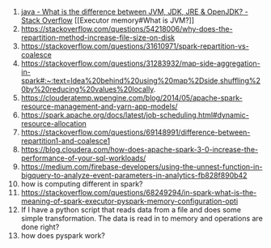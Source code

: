 1. [java - What is the difference between JVM, JDK, JRE & OpenJDK? - Stack Overflow](https://stackoverflow.com/questions/11547458/what-is-the-difference-between-jvm-jdk-jre-openjdk) [[Executor memory#What is JVM?]]
2. https://stackoverflow.com/questions/54218006/why-does-the-repartition-method-increase-file-size-on-disk
3. https://stackoverflow.com/questions/31610971/spark-repartition-vs-coalesce
4. https://stackoverflow.com/questions/31283932/map-side-aggregation-in-spark#:~:text=Idea%20behind%20using%20map%2Dside,shuffling%20by%20reducing%20values%20locally.
5. https://clouderatemp.wpengine.com/blog/2014/05/apache-spark-resource-management-and-yarn-app-models/
6. https://spark.apache.org/docs/latest/job-scheduling.html#dynamic-resource-allocation
7. https://stackoverflow.com/questions/69148991/difference-between-repartition1-and-coalesce1
8. https://blog.cloudera.com/how-does-apache-spark-3-0-increase-the-performance-of-your-sql-workloads/
9. https://medium.com/firebase-developers/using-the-unnest-function-in-bigquery-to-analyze-event-parameters-in-analytics-fb828f890b42
10. how is computing different in spark?
11. https://stackoverflow.com/questions/68249294/in-spark-what-is-the-meaning-of-spark-executor-pyspark-memory-configuration-opti
12. If I have a python script that reads data from a file and does some simple transformation. The data is read in to memory and operations are done right?
13. how does pyspark work?